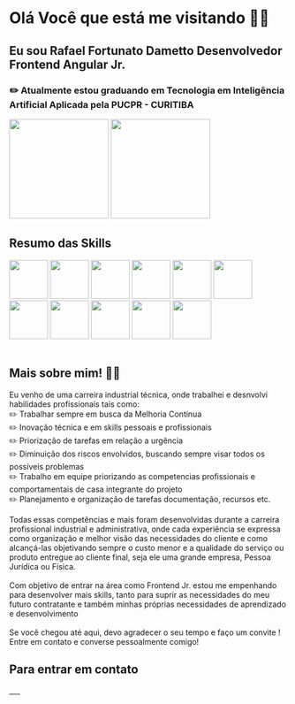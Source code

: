 # Olá Você que está me visitando 👋🏽

## Eu sou Rafael Fortunato Dametto Desenvolvedor Frontend Angular Jr.

### ✏️ Atualmente estou graduando em Tecnologia em Inteligência Artificial Aplicada pela PUCPR - CURITIBA
<div>
  <img height="180em" src="https://github-readme-stats.vercel.app/api?username=Caco0&show_icons=true&theme=radical"/>
  <img height="180em" src="https://github-readme-stats.vercel.app/api/top-langs/?username=Caco0&layout=donut-vertical&size_weight=0.5&count_weight=0.5&theme=tokyonight"/>
</div>

## Resumo das Skills
<div>
   <img height="70em" src="https://cdn.jsdelivr.net/gh/devicons/devicon/icons/html5/html5-original-wordmark.svg" />
   <img height="70em" src="https://cdn.jsdelivr.net/gh/devicons/devicon/icons/css3/css3-original-wordmark.svg" />
   <img height="70em" src="https://cdn.jsdelivr.net/gh/devicons/devicon/icons/tailwindcss/tailwindcss-original-wordmark.svg" />
   <img height="70em" src="https://cdn.jsdelivr.net/gh/devicons/devicon/icons/javascript/javascript-original.svg" />
   <img height="70em" src="https://cdn.jsdelivr.net/gh/devicons/devicon/icons/bootstrap/bootstrap-original-wordmark.svg"/>
   <img height="70em" src="https://cdn.jsdelivr.net/gh/devicons/devicon/icons/azure/azure-original-wordmark.svg" />
   <img height="70em" src="https://cdn.jsdelivr.net/gh/devicons/devicon/icons/react/react-original-wordmark.svg" />
   <img height="70em" src="https://cdn.jsdelivr.net/gh/devicons/devicon/icons/angularjs/angularjs-original.svg" />
   <img height="70em" src="https://cdn.jsdelivr.net/gh/devicons/devicon/icons/typescript/typescript-original.svg" />
   <img height="70em" src="https://cdn.jsdelivr.net/gh/devicons/devicon/icons/java/java-original-wordmark.svg" />
   <img height="70em" src="https://cdn.jsdelivr.net/gh/devicons/devicon@latest/icons/python/python-original.svg" />
</div>
</br>


## Mais sobre mim! 🧔🏽

Eu venho de uma carreira industrial técnica, onde trabalhei e desnvolvi habilidades profissionais tais como: </br>
✏️ Trabalhar sempre em busca da Melhoria Contínua </br>
✏️ Inovação técnica e em skills pessoais e profissionais </br>
✏️ Priorização de tarefas em relação a urgência </br>
✏️ Diminuição dos riscos envolvidos, buscando sempre visar todos os possíveis problemas </br>
✏️ Trabalho em equipe priorizando as competencias profissionais e comportamentais de casa integrante do projeto </br>
✏️ Planejamento e organização de tarefas documentação, recursos etc. </br> 

Todas essas competências e mais foram desenvolvidas durante a carreira profissional industrial e administrativa, onde cada experiência se expressa como organização e melhor visão das necessidades do cliente e como alcançá-las objetivando sempre o custo menor e a qualidade do serviço ou produto entregue ao cliente final, seja ele uma grande empresa, Pessoa Jurídica ou Física. </br></br>
Com objetivo de entrar na área como Frontend Jr. estou me empenhando para desenvolver mais skills, tanto para suprir as necessidades do meu futuro contratante e também minhas próprias necessidades de aprendizado e desenvolvimento</br></br>
Se você chegou até aqui, devo agradecer o seu tempo e faço um convite !
Entre em contato e converse pessoalmente comigo!</br>

## Para entrar em contato 

<div>
   <a href="https://github.com/Caco0">
        <img src="https://img.shields.io/badge/GitHub-100000?style=for-the-badge&logo=github&logoColor=white" alt="">
    </a>
  <a href="https://portifolio-rafael-chi.vercel.app/">
        <img src="https://img.shields.io/badge/website-000000?style=for-the-badge&logo=About.me&logoColor=white" alt="">
    </a>
    <a href="cacotpds@gmail.com">
        <img src="https://img.shields.io/badge/Gmail-D14836?style=for-the-badge&logo=gmail&logoColor=white" alt="">
    </a>
  <a href="https://wa.me/5519974096150">
        <img src="https://img.shields.io/badge/WhatsApp-25D366?style=for-the-badge&logo=whatsapp&logoColor=white" alt="">
    </a>
  <a href="https://www.facebook.com/rfdametto">
        <img src="https://img.shields.io/badge/Facebook-1877F2?style=for-the-badge&logo=facebook&logoColor=white" alt="">
    </a>
  <a href="https://www.instagram.com/cacoeu/">
        <img src="https://img.shields.io/badge/Instagram-E4405F?style=for-the-badge&logo=instagram&logoColor=white" alt="">
  </a>
</div>
